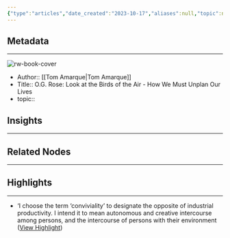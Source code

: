 ```yaml
---
{"type":"articles","date_created":"2023-10-17","aliases":null,"topic":null,"url":"https://parallax-media.eu/courses/og-rose-look-at-the-birds-of-the-air","layout":null,"banner":null,"dg-publish":true,"tags":null,"permalink":"/300-biblio/200-articles/o-g-rose-look-at-the-birds-of-the-air-how-we-must-unplan-our-lives/","dgPassFrontmatter":true,"created":"2023-10-20T12:44:22.000-05:00","updated":"2023-10-20T12:44:22.000-05:00"}
---
```


## Metadata
---
![rw-book-cover](http://static1.squarespace.com/static/5cf273037b405a0001103c6e/614847f77518fe50f3962299/64e1ccbd709e751e862bd1d5/1696697273637/Screenshot%2B2023-08-20%2Bat%2B10.19.57.jpg?format=1500w)
- Author:: [[Tom Amarque\|Tom Amarque]]
- Title:: O.G. Rose: Look at the Birds of the Air - How We Must Unplan Our Lives
- topic::  



## Insights
---
## Related Nodes
---

## Highlights 
---
- ‘I choose the term ‘conviviality’ to designate the opposite of industrial productivity. I intend it to mean autonomous and creative intercourse among persons, and the intercourse of persons with their environment ([View Highlight](https://read.readwise.io/read/01hcxzsctfprc07djbm1808s87))
